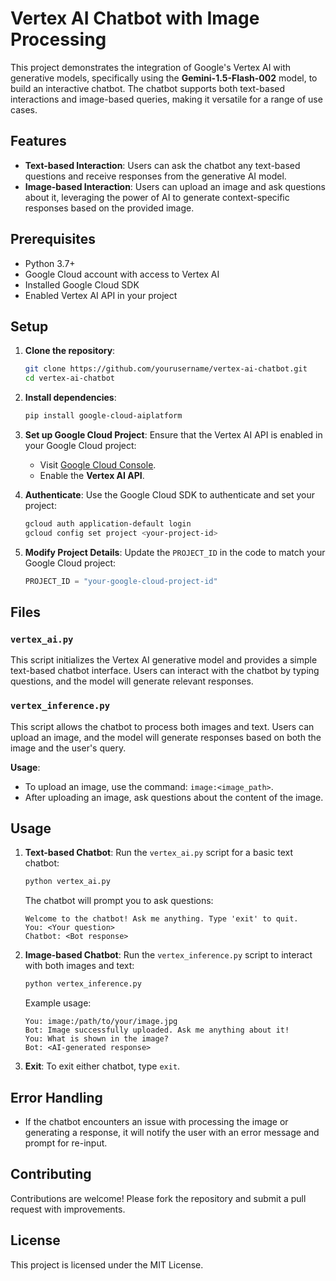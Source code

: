 # Vertex AI Chatbot with Image Processing

This project demonstrates the integration of Google's Vertex AI with generative models, specifically using the **Gemini-1.5-Flash-002** model, to build an interactive chatbot. The chatbot supports both text-based interactions and image-based queries, making it versatile for a range of use cases.

## Features

- **Text-based Interaction**: Users can ask the chatbot any text-based questions and receive responses from the generative AI model.
- **Image-based Interaction**: Users can upload an image and ask questions about it, leveraging the power of AI to generate context-specific responses based on the provided image.

## Prerequisites

- Python 3.7+
- Google Cloud account with access to Vertex AI
- Installed Google Cloud SDK
- Enabled Vertex AI API in your project

## Setup

1. **Clone the repository**:
   ```bash
   git clone https://github.com/yourusername/vertex-ai-chatbot.git
   cd vertex-ai-chatbot
   ```

2. **Install dependencies**:
   ```bash
   pip install google-cloud-aiplatform
   ```

3. **Set up Google Cloud Project**:
   Ensure that the Vertex AI API is enabled in your Google Cloud project:
   - Visit [Google Cloud Console](https://console.cloud.google.com/vertex-ai).
   - Enable the **Vertex AI API**.

4. **Authenticate**:
   Use the Google Cloud SDK to authenticate and set your project:
   ```bash
   gcloud auth application-default login
   gcloud config set project <your-project-id>
   ```

5. **Modify Project Details**:
   Update the `PROJECT_ID` in the code to match your Google Cloud project:
   ```python
   PROJECT_ID = "your-google-cloud-project-id"
   ```

## Files

### `vertex_ai.py`

This script initializes the Vertex AI generative model and provides a simple text-based chatbot interface. Users can interact with the chatbot by typing questions, and the model will generate relevant responses.

### `vertex_inference.py`

This script allows the chatbot to process both images and text. Users can upload an image, and the model will generate responses based on both the image and the user's query.

**Usage**:
- To upload an image, use the command: `image:<image_path>`.
- After uploading an image, ask questions about the content of the image.

## Usage

1. **Text-based Chatbot**:
   Run the `vertex_ai.py` script for a basic text chatbot:
   ```bash
   python vertex_ai.py
   ```

   The chatbot will prompt you to ask questions:
   ```
   Welcome to the chatbot! Ask me anything. Type 'exit' to quit.
   You: <Your question>
   Chatbot: <Bot response>
   ```

2. **Image-based Chatbot**:
   Run the `vertex_inference.py` script to interact with both images and text:
   ```bash
   python vertex_inference.py
   ```

   Example usage:
   ```
   You: image:/path/to/your/image.jpg
   Bot: Image successfully uploaded. Ask me anything about it!
   You: What is shown in the image?
   Bot: <AI-generated response>
   ```

3. **Exit**:
   To exit either chatbot, type `exit`.

## Error Handling

- If the chatbot encounters an issue with processing the image or generating a response, it will notify the user with an error message and prompt for re-input.

## Contributing

Contributions are welcome! Please fork the repository and submit a pull request with improvements.

## License

This project is licensed under the MIT License.